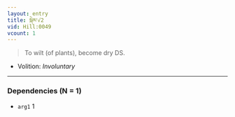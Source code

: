 ```yaml
---
layout: entry
title: སྐེམ་√2
vid: Hill:0049
vcount: 1
---
```

> To wilt (of plants), become dry DS\.

* Volition: _Involuntary_

---

### Dependencies (N = 1)
* `arg1` 1
